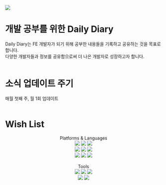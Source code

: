 <img src="https://capsule-render.vercel.app/api?type=wave&color=auto&height=300&section=header&text=Blog&fontSize=90" />

# 개발 공부를 위한 Daily Diary

<div>
  Daily Diary는 FE  개발자가 되기 위해 공부한 내용들을 기록하고 공유하는 것을 목표로 합니다.<br>
  다양한 개발자들과 정보를 공유함으로써 더 나은 개발자로 성장하고자 합니다.
</div><br>

# 소식 업데이트 주기
<div>
  매월 첫째 주, 월 1회 업데이트
</div><br>

# Wish List


<div align="center">
  Platforms & Languages <br>
	<img src="https://img.shields.io/badge/c-A8B9CC?style=flat&logo=c&logoColor=white" />
	<img src="https://img.shields.io/badge/vuedotjs-4FC08D?style=flat&logo=vuedotjs&logoColor=white" />
	<img src="https://img.shields.io/badge/Vuetify-1867C0?style=flat&logo=Vuetify&logoColor=white" /><br>
	<img src="https://img.shields.io/badge/HTML5-E34F26?style=flat&logo=HTML5&logoColor=white" />
	<img src="https://img.shields.io/badge/CSS3-1572B6?style=flat&logo=CSS3&logoColor=white" />
	<img src="https://img.shields.io/badge/javascript-F7DF1E?style=flat&logo=javascript&logoColor=white" /><br>
	<img src="https://img.shields.io/badge/react-61DAFB?style=flat&logo=react&logoColor=white" />
	<img src="https://img.shields.io/badge/reactquery-FF4154?style=flat&logo=reactquery&logoColor=white" />
	<img src="https://img.shields.io/badge/bootstrap-7952B3?style=flat&logo=bootstrap&logoColor=white" />
</div><br>

<div align="center">
  Tools <br>
	<img src="https://img.shields.io/badge/github-181717?style=flat&logo=github&logoColor=white" />
	<img src="https://img.shields.io/badge/visualstudio-5C2D91?style=flat&logo=visualstudio&logoColor=white" />
	<img src="https://img.shields.io/badge/visualstudiocode-007ACC?style=flat&logo=visualstudiocode&logoColor=white" /><br>
	<img src="https://img.shields.io/badge/flutter-02569B?style=flat&logo=flutter&logoColor=white" />
  <img src="https://img.shields.io/badge/figma-F24E1E?style=flat&logo=figma&logoColor=white" />
</div>
